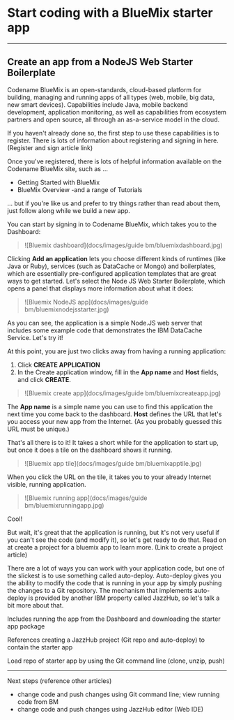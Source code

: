 # Start coding with a BlueMix starter app

***
## Create an app from a NodeJS Web Starter Boilerplate

Codename BlueMix is an open-standards, cloud-based platform for building, 
managing and running apps of all types (web, mobile, big data, new smart devices). 
Capabilities include Java, mobile backend development, application monitoring, 
as well as capabilities from ecosystem partners and open source, 
all through an as-a-service model in the cloud.

If you haven't already done so, the first step to use these capabilities is to register. 
There is lots of information about registering and signing in here. (Register and sign article link)

Once you've registered, there is lots of helpful information available on the Codename BlueMix site, such as ...

* Getting Started with BlueMix
* BlueMix Overview
-and a range of Tutorials

... but if you're like us and prefer to try things rather than read about them, just follow along 
while we build a new app.

You can start by signing in to Codename BlueMix, which takes you to the Dashboard:

>	![Bluemix dashboard](docs/images/guide bm/bluemixdashboard.jpg)

Clicking **Add an application** lets you choose different kinds of runtimes (like Java or Ruby), 
services (such as DataCache or Mongo) and boilerplates, which are essentially pre-configured application templates 
that are great ways to get started. Let's select the Node JS Web Starter Boilerplate, 
which opens a panel that displays more information about what it does:

>	![Bluemix NodeJS app](docs/images/guide bm/bluemixnodejsstarter.jpg)

As you can see, the application is a simple Node.JS web server that includes some example code that 
demonstrates the IBM DataCache Service. Let's try it! 

At this point, you are just two clicks away from having a running application:

1. Click **CREATE APPLICATION**
2. In the Create application window, fill in the **App name** and **Host** fields, and click **CREATE**.

>	![Bluemix create app](docs/images/guide bm/bluemixcreateapp.jpg)

The **App name** is a simple name you can use to find this application the next time you come back to the 
dashboard. **Host** defines the URL that let's you access your new app from the Internet. 
(As you probably guessed this URL must be unique.)

That's all there is to it! It takes a short while for the application to start up, but once it does a 
tile on the dashboard shows it running.

>	![Bluemix app tile](docs/images/guide bm/bluemixapptile.jpg)

When you click the URL on the tile, it takes you to your already Internet visible, running application.

>	![Bluemix running app](docs/images/guide bm/bluemixrunningapp.jpg)

Cool!

But wait, it's great that the application is running, but it's not very useful if you can't see the code 
(and modify it), so let's get ready to do that. Read on at create a project for a bluemix app to learn more. 
(Link to create a project article)

There are a lot of ways you can work with your application code, 
but one of the slickest is to use something called auto-deploy. 
Auto-deploy gives you the ability to modify the code that is running in your app by simply 
pushing the changes to a Git repository. 
The mechanism that implements auto-deploy is provided by another IBM property called JazzHub, 
so let's talk a bit more about that.



Includes running the app from the Dashboard and 
downloading the starter app package

References creating a JazzHub project (Git repo and
auto-deploy) to contain the starter app

Load repo of starter app by using the Git command
line (clone, unzip, push)
***
Next steps (reference other articles)
- change code and push changes using
Git command line; view running code from BM
- change code and push changes using JazzHub editor 
(Web IDE)
